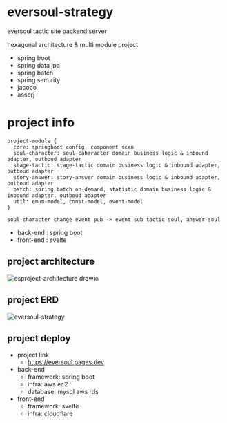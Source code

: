 # eversoul-strategy


eversoul tactic site backend server

hexagonal architecture & multi module project

  - spring boot
  - spring data jpa
  - spring batch
  - spring security
  - jacoco
  - asserj

# project info
  ```
  project-module { 
    core: springboot config, component scan
    soul-character: soul-caharacter domain business logic & inbound adapter, outboud adapter
    stage-tactic: stage-tactic domain business logic & inbound adapter, outboud adapter
    story-answer: story-answer domain business logic & inbound adapter, outboud adapter
    batch: spring batch on-demand, statistic domain business logic & inbound adapter, outboud adapter
    util: enum-model, const-model, event-model
  }
  
  soul-character change event pub -> event sub tactic-soul, answer-soul 
  
  ```


  - back-end : spring boot
  - front-end : svelte

## project architecture

![esproject-architecture drawio](https://user-images.githubusercontent.com/95848796/216316351-6f213c6f-2966-4239-8266-f3f6fca9aedc.png)


## project ERD
![eversoul-strategy](https://user-images.githubusercontent.com/95848796/216323175-946efe3e-728c-4d90-abb9-849c55e289a1.png)



## project deploy
  - project link
    - https://eversoul.pages.dev
  - back-end
    - framework: spring boot
    - infra: aws ec2
    - database: mysql aws rds
  - front-end
    - framework: svelte
    - infra: cloudflare

